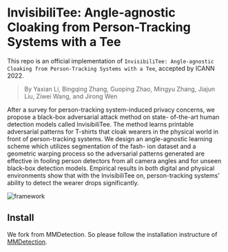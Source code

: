 # InvisibiliTee: Angle-agnostic Cloaking from Person-Tracking Systems with a Tee
This repo is an official implementation of `InvisibiliTee: Angle-agnostic Cloaking from Person-Tracking Systems with a Tee`, accepted by ICANN 2022. 



> By Yaxian Li, Bingqing Zhang, Guoping Zhao, Mingyu Zhang, Jiajun Liu, Ziwei Wang, and Jirong Wen

After a survey for person-tracking system-induced privacy concerns, we propose a black-box adversarial attack method on state- of-the-art human detection models called InvisibiliTee. The method learns printable adversarial patterns for T-shirts that cloak wearers in the physical world in front of person-tracking systems. We design an angle-agnostic learning scheme which utilizes segmentation of the fash- ion dataset and a geometric warping process so the adversarial patterns generated are effective in fooling person detectors from all camera angles and for unseen black-box detection models. Empirical results in both digital and physical environments show that with the InvisibiliTee on, person-tracking systems’ ability to detect the wearer drops significantly.

![framework](/Users/brucezhang/lab/mmdet-yx/resources/framework.png)

## Install

We fork from MMDetection. So please follow the installation instructure of [MMDetection](https://mmdetection.readthedocs.io/en/latest/get_started.html#installation). 